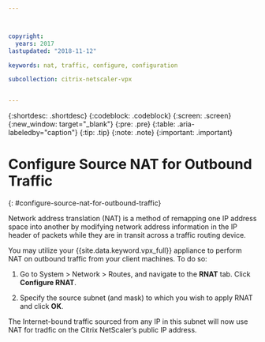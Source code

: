 ```yaml
---



copyright:
  years: 2017
lastupdated: "2018-11-12"

keywords: nat, traffic, configure, configuration

subcollection: citrix-netscaler-vpx


---
```


{:shortdesc: .shortdesc}
{:codeblock: .codeblock}
{:screen: .screen}
{:new_window: target="_blank"}
{:pre: .pre}
{:table: .aria-labeledby="caption"}
{:tip: .tip}
{:note: .note}
{:important: .important}

# Configure Source NAT for Outbound Traffic
{: #configure-source-nat-for-outbound-traffic}

Network address translation (NAT) is a method of remapping one IP address space into another by modifying network address information in the IP header of packets while they are in transit across a traffic routing device.

You may utilize your {{site.data.keyword.vpx_full}} appliance to perform NAT on outbound traffic from your client machines. To do so:

1. Go to System > Network > Routes, and navigate to the **RNAT** tab. Click **Configure RNAT**.

2. Specify the source subnet (and mask) to which you wish to apply RNAT and click **OK**.

The Internet-bound traffic sourced from any IP in this subnet will now use NAT for tradfic on the Citrix NetScaler’s public IP address.    

